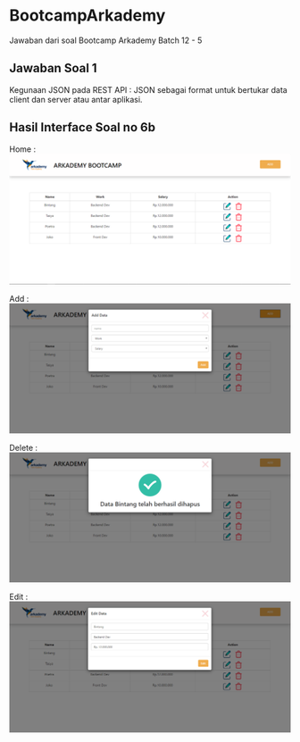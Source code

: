# BootcampArkademy
Jawaban dari soal Bootcamp Arkademy Batch 12 - 5


## Jawaban Soal 1
Kegunaan JSON pada REST API : JSON sebagai format untuk bertukar data client dan server atau antar aplikasi.

## Hasil Interface Soal no 6b
Home :
![Home Interface](/6b/img/home.png "Home")

Add :
![Add Interface](/6b/img/add.png "Add")

Delete :
![Delete Interface](/6b/img/delete.png "Delete")

Edit :
![Edit Interface](/6b/img/edite.png "Edit")